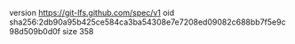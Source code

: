 version https://git-lfs.github.com/spec/v1
oid sha256:2db90a95b425ce584ca3ba54308e7e7208ed09082c688bb7f5e9c98d509b0d0f
size 358
